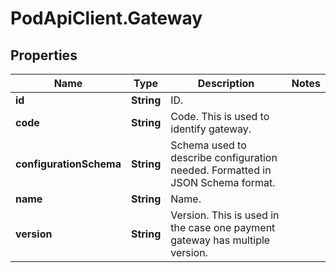 # PodApiClient.Gateway

## Properties

Name | Type | Description | Notes
------------ | ------------- | ------------- | -------------
**id** | **String** | ID. | 
**code** | **String** | Code. This is used to identify gateway. | 
**configurationSchema** | **String** | Schema used to describe configuration needed. Formatted in JSON Schema format. | 
**name** | **String** | Name. | 
**version** | **String** | Version. This is used in the case one payment gateway has multiple version. | 


